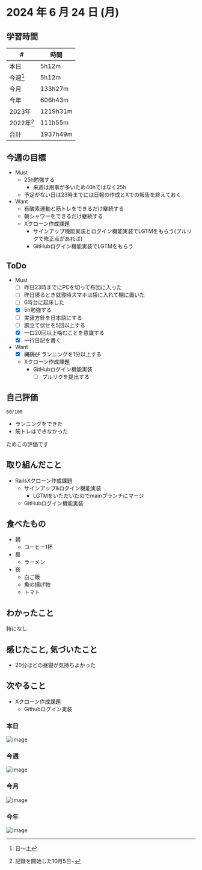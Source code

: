 # 2024 年 6 月 24 日 (月)

## 学習時間
| #          | 時間     |
| ---------- | -------- |
| 本日       | 5h12m    |
| 今週[^1]   | 5h12m   |
| 今月       | 133h27m  |
| 今年       | 606h43m  |
| 2023年     | 1219h31m |
| 2022年[^2] | 111h55m  |
| 合計       | 1937h49m |

## 今週の目標
- Must
  - 25h勉強する
    - 来週は用事が多いため40hではなく25h
  - 予定がない日は23時までには日報の作成とXでの報告を終えておく
- Want
  - 有酸素運動と筋トレをできるだけ継続する
  - 朝シャワーをできるだけ継続する
  - Xクローン作成課題
    - サインアップ機能実装とログイン機能実装でLGTMをもらう(プルリクで修正点があれば)
    - GitHubログイン機能実装でLGTMをもらう

## ToDo
- Must
  - [ ] 昨日23時までにPCを切って布団に入った
  - [ ] 昨日寝るとき就寝時スマホは袋に入れて棚に置いた
  - [ ] 6時台に起床した
  - [x] 5h勉強する
  - [ ] 実装方針を日本語にする
  - [ ] 腕立て伏せを5回以上する
  - [x] 一口20回以上噛むことを意識する
  - [x] 一行日記を書く
- Want
  - [x] ~~縄跳び~~ ランニングを1分以上する
  - Xクローン作成課題
    - GitHubログイン機能実装
      - [ ] プルリクを提出する

## 自己評価
```
60/100
```
- ランニングをできた
- 筋トレはできなかった

ためこの評価です

## 取り組んだこと
- RailsXクローン作成課題
  - サインアップ&ログイン機能実装
    - LGTMをいただいたのでmainブランチにマージ
  - GitHubログイン機能実装

## 食べたもの
- 朝
  - コーヒー1杯
- 昼
  - ラーメン
- 夜
  - 白ご飯
  - 魚の揚げ物
  - トマト

## わかったこと
特になし

## 感じたこと, 気づいたこと
- 20分ほどの昼寝が気持ちよかった

## 次やること
- Xクローン作成課題
  - Githubログイン実装

### 本日
![image](https://github.com/nil-ramuda/daily_report/assets/94735931/f0c3dbf6-1116-4590-9068-46a505ad16a0)

### 今週
![image](https://github.com/nil-ramuda/daily_report/assets/94735931/34b67876-190f-41c0-9f48-9399f95f1efd)

### 今月
![image](https://github.com/nil-ramuda/daily_report/assets/94735931/d6f9b705-079c-49f9-98b6-b1bc00af6149)

### 今年
![image](https://github.com/nil-ramuda/daily_report/assets/94735931/7fc6924d-db81-4dbd-bc22-b312582d07db)


[^1]: 日〜土
[^2]: 記録を開始した10月5日~

